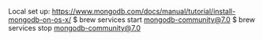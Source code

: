 Local set up: https://www.mongodb.com/docs/manual/tutorial/install-mongodb-on-os-x/
$ brew services start mongodb-community@7.0
$ brew services stop mongodb-community@7.0


